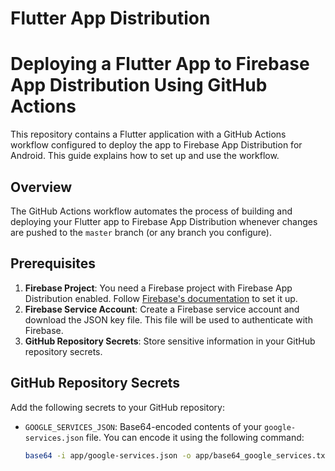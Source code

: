 # Flutter App Distribution


# Deploying a Flutter App to Firebase App Distribution Using GitHub Actions

This repository contains a Flutter application with a GitHub Actions workflow configured to deploy the app to Firebase App Distribution for Android.
This guide explains how to set up and use the workflow.

## Overview

The GitHub Actions workflow automates the process of building and deploying your Flutter app to Firebase App Distribution whenever changes are pushed to the `master` branch (or any branch you configure).

## Prerequisites

1. **Firebase Project**: You need a Firebase project with Firebase App Distribution enabled. Follow [Firebase's documentation](https://firebase.google.com/docs/app-distribution) to set it up.
2. **Firebase Service Account**: Create a Firebase service account and download the JSON key file. This file will be used to authenticate with Firebase.
3. **GitHub Repository Secrets**: Store sensitive information in your GitHub repository secrets.

## GitHub Repository Secrets

Add the following secrets to your GitHub repository:

- `GOOGLE_SERVICES_JSON`: Base64-encoded contents of your `google-services.json` file. You can encode it using the following command:
  ```bash
  base64 -i app/google-services.json -o app/base64_google_services.txt
